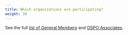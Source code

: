 ```yaml
---
title: Which organizations are participating?
weight: 30
---
```


See the full [list of General Members](/about/members) and [OSPO Associates](/about/associates/).

